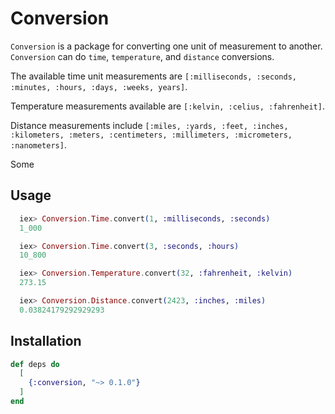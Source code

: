 # Conversion

`Conversion` is a package for converting one unit of measurement to another. `Conversion` can do `time`, `temperature`, and `distance` conversions.

The available time unit measurements are `[:milliseconds, :seconds, :minutes, :hours, :days, :weeks, years]`.

Temperature measurements available are `[:kelvin, :celius, :fahrenheit]`.

Distance measurements include `[:miles, :yards, :feet, :inches, :kilometers, :meters, :centimeters, :millimeters, :micrometers, :nanometers]`.

Some 

## Usage

```elixir
  iex> Conversion.Time.convert(1, :milliseconds, :seconds)
  1_000

  iex> Conversion.Time.convert(3, :seconds, :hours)
  10_800

  iex> Conversion.Temperature.convert(32, :fahrenheit, :kelvin)
  273.15

  iex> Conversion.Distance.convert(2423, :inches, :miles)
  0.03824179292929293
```


## Installation

```elixir
def deps do
  [
    {:conversion, "~> 0.1.0"}
  ]
end
```

